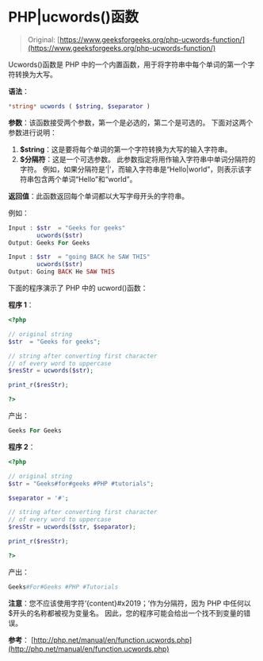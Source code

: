 # PHP|ucwords()函数

> Original: [https://www.geeksforgeeks.org/php-ucwords-function/](https://www.geeksforgeeks.org/php-ucwords-function/)

Ucwords()函数是 PHP 中的一个内置函数，用于将字符串中每个单词的第一个字符转换为大写。

**语法**：

```php
*string* ucwords ( $string, $separator )

```

**参数**：该函数接受两个参数，第一个是必选的，第二个是可选的。 下面对这两个参数进行说明：

1.  **$string**：这是要将每个单词的第一个字符转换为大写的输入字符串。
2.  **$分隔符**：这是一个可选参数。 此参数指定将用作输入字符串中单词分隔符的字符。 例如，如果分隔符是‘|’，而输入字符串是“Hello|world”，则表示该字符串包含两个单词“Hello”和“world”。

**返回值**：此函数返回每个单词都以大写字母开头的字符串。

例如：

```php
Input : $str  = "Geeks for geeks"
        ucwords($str)
Output: Geeks For Geeks

Input : $str  = "going BACK he SAW THIS"
        ucwords($str)
Output: Going BACK He SAW THIS

```

下面的程序演示了 PHP 中的 ucword()函数：

**程序 1**：

```php
<?php

// original string
$str  = "Geeks for geeks";

// string after converting first character
// of every word to uppercase
$resStr = ucwords($str);

print_r($resStr);

?>
```

产出：

```php
Geeks For Geeks

```

**程序 2**：

```php
<?php

// original string
$str = "Geeks#for#geeks #PHP #tutorials";

$separator = '#';

// string after converting first character
// of every word to uppercase
$resStr = ucwords($str, $separator);

print_r($resStr);

?>
```

产出：

```php
Geeks#For#Geeks #PHP #Tutorials

```

**注意**：您不应该使用字符‘{content}#x2019；’作为分隔符，因为 PHP 中任何以$开头的名称都被视为变量名。 因此，您的程序可能会给出一个找不到变量的错误。

**参考**：
[http://php.net/manual/en/function.ucwords.php](http://php.net/manual/en/function.ucwords.php)